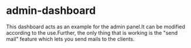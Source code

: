 # admin-dashboard
This dashboard acts as an example for the admin panel.It can be modified according to the use.Further, the only thing that is working is the "send mail" feature which lets you send mails to the clients.
